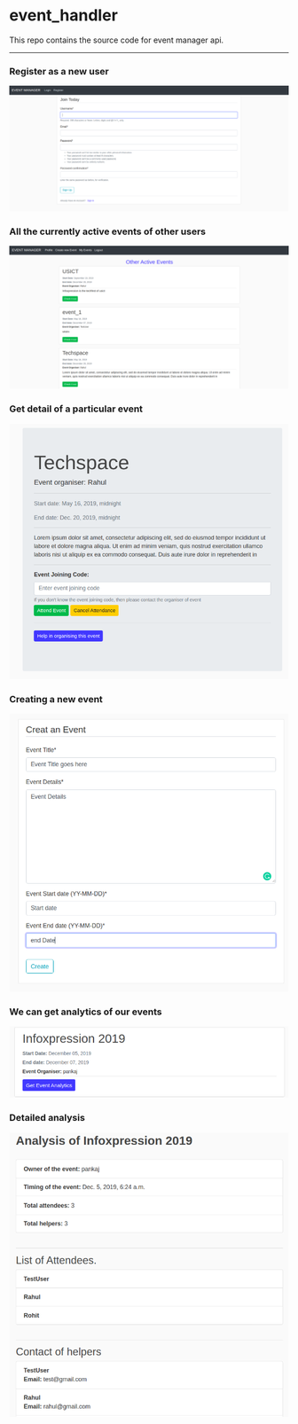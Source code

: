 # event_handler
This repo contains the source code for event manager api.
<hr>

### Register as a new user

![Register](images/register.png)

### All the currently active events of other users

![Homepage](images/homepage.png)

### Get detail of a particular event

![Various active events](images/event_detail.png)

### Creating a new event

![Create event](images/create_event.png)

### We can get analytics of our events

![Get event analytics](images/analyticsbutton.png)

### Detailed analysis

![Event analytics](images/event_analytics.png)
